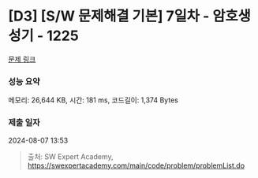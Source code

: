 # [D3] [S/W 문제해결 기본] 7일차 - 암호생성기 - 1225 

[문제 링크](https://swexpertacademy.com/main/code/problem/problemDetail.do?contestProbId=AV14uWl6AF0CFAYD) 

### 성능 요약

메모리: 26,644 KB, 시간: 181 ms, 코드길이: 1,374 Bytes

### 제출 일자

2024-08-07 13:53



> 출처: SW Expert Academy, https://swexpertacademy.com/main/code/problem/problemList.do